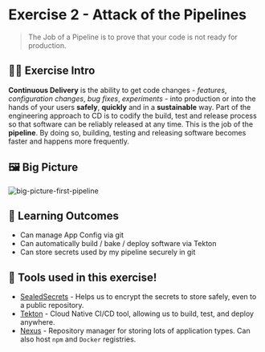 # Exercise 2 - Attack of the Pipelines

> The Job of a Pipeline is to prove that your code is not ready for production.

## 👨‍🍳 Exercise Intro

**Continuous Delivery** is the ability to get code changes - *features*, *configuration changes*, *bug fixes*, *experiments* - into production or into the hands of your users **safely**, **quickly** and in a **sustainable** way. Part of the engineering approach to CD is to codify the build, test and release process so that software can be reliably released at any time. This is the job of the **pipeline**. By doing so, building, testing and releasing software becomes faster and happens more frequently.

## 🖼️ Big Picture

![big-picture-first-pipeline](images/big-picture-first-pipeline.jpg)
## 🔮 Learning Outcomes

- Can manage App Config via git
- Can automatically build / bake / deploy software via Tekton
- Can store secrets used by my pipeline securely in git

## 🔨 Tools used in this exercise!

* <span style="color:blue;">[SealedSecrets](https://github.com/bitnami-labs/sealed-secrets)</span> - Helps us to encrypt the secrets to store safely, even to a public repository.
* <span style="color:blue;">[Tekton](https://tekton.dev/)</span> -  Cloud Native CI/CD tool, allowing us to build, test, and deploy anywhere.
* <span style="color:blue;">[Nexus](https://www.sonatype.com/nexus-repository-sonatype)</span> - Repository manager for storing lots of application types. Can also host `npm` and `Docker` registries.
